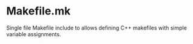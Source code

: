# Makefile.mk
Single file Makefile include to allows defining C++ makefiles with simple variable assignments.
